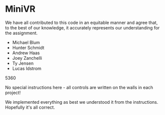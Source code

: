 # MiniVR

We have all contributed to this code in an equitable manner and agree that, to the best
of our knowledge, it accurately represents our understanding for the assignment.

- Michael Blum
- Hunter Schmidt
- Andrew Haas
- Joey Zanchelli
- Ty Jensen
- Lucas Idstrom

5360

No special instructions here - all controls are written on the walls in each project!

We implemented everything as best we understood it from the instructions. Hopefully it's all correct.
